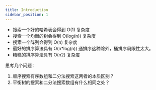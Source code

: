 ```yaml
---
title: Introduction
sidebar_position: 1
---
```






- 搜索一个好的哈希表会得到 O(1) 复杂度
- 搜索一个均衡的树会得到 O(log(n)) 复杂度
- 搜索一个阵列会得到 O(n) 复杂度
- 最好的排序算法具有 O(n*log(n)) 
    通排序这种除外，桶排序局限性太大。
- 糟糕的排序算法具有 O(n2) 复杂度





思考几个问题：

1. 顺序搜索有序数组和二分法搜索这两者的本质区别？
2. 平衡树的搜索和二分法搜索数组有什么相同之处？